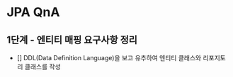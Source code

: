 # JPA QnA

## 1단계 - 엔티티 매핑 요구사항 정리
- [] DDL(Data Definition Language)을 보고 유추하여 엔티티 클래스와 리포지토리 클래스를 작성